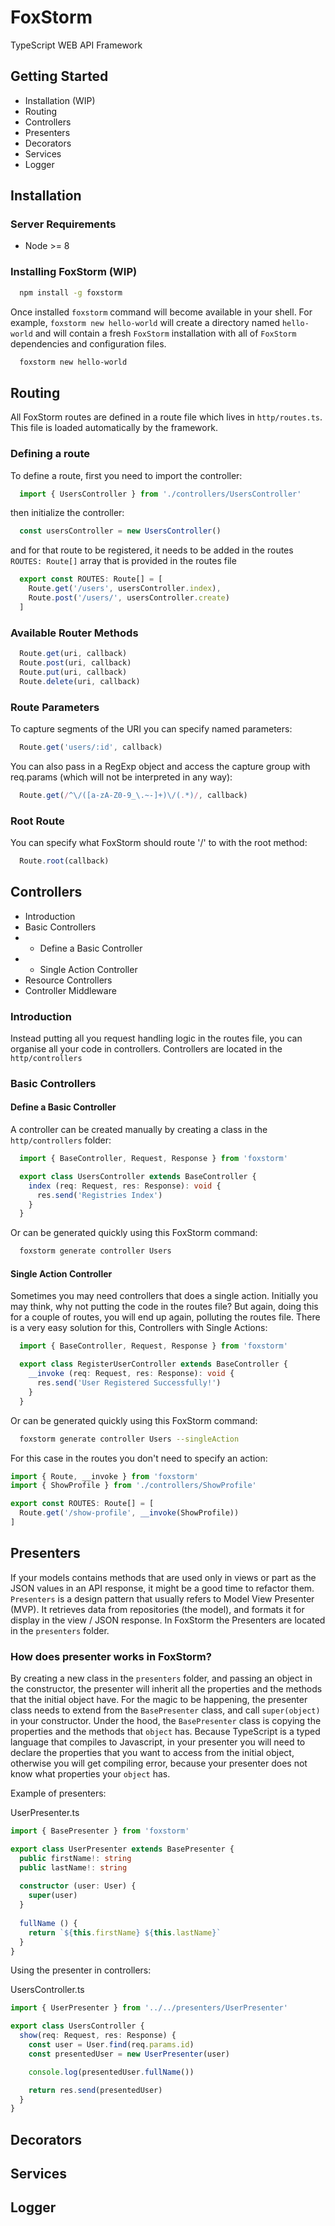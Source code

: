 # FoxStorm

TypeScript WEB API Framework

## Getting Started

* Installation (WIP)
* Routing
* Controllers
* Presenters
* Decorators
* Services
* Logger

## Installation

### Server Requirements

* Node >= 8

### Installing FoxStorm (WIP)

```bash
  npm install -g foxstorm
```

Once installed `foxstorm` command will become available in your shell. For example, `foxstorm new hello-world` will create a directory named `hello-world` and will contain a fresh `FoxStorm` installation with all of `FoxStorm` dependencies and configuration files.

```bash
  foxstorm new hello-world
```

## Routing

All FoxStorm routes are defined in a route file which lives in `http/routes.ts`. This file is loaded automatically by the framework.

### Defining a route

To define a route, first you need to import the controller:

```typescript
  import { UsersController } from './controllers/UsersController'
```

then initialize the controller:

```typescript
  const usersController = new UsersController()
```

and for that route to be registered, it needs to be added in the routes `ROUTES: Route[]` array that is provided in the routes file

```typescript
  export const ROUTES: Route[] = [
    Route.get('/users', usersController.index),
    Route.post('/users/', usersController.create)
  ]
```

### Available Router Methods

```typescript
  Route.get(uri, callback)
  Route.post(uri, callback)
  Route.put(uri, callback)
  Route.delete(uri, callback)
```

### Route Parameters

To capture segments of the URI you can specify named parameters:

```typescript
  Route.get('users/:id', callback)
```

You can also pass in a RegExp object and access the capture group with req.params (which will not be interpreted in any way):

```typescript
  Route.get(/^\/([a-zA-Z0-9_\.~-]+)\/(.*)/, callback)
```

### Root Route

You can specify what FoxStorm should route '/' to with the root method:

```typescript
  Route.root(callback)
```

## Controllers

* Introduction
* Basic Controllers
* * Define a Basic Controller
* * Single Action Controller
* Resource Controllers
* Controller Middleware

### Introduction

Instead putting all you request handling logic in the routes file, you can organise all your code in controllers. Controllers are located in the `http/controllers`

### Basic Controllers

#### Define a Basic Controller

A controller can be created manually by creating a class in the `http/controllers` folder:

```typescript
  import { BaseController, Request, Response } from 'foxstorm'

  export class UsersController extends BaseController {
    index (req: Request, res: Response): void {
      res.send('Registries Index')
    }
  }
```

Or can be generated quickly using this FoxStorm command:

```bash
  foxstorm generate controller Users
```

#### Single Action Controller

Sometimes you may need controllers that does a single action. Initially you may think, why not putting the code in the routes file?
But again, doing this for a couple of routes, you will end up again, polluting the routes file.
There is a very easy solution for this, Controllers with Single Actions:

```typescript
  import { BaseController, Request, Response } from 'foxstorm'

  export class RegisterUserController extends BaseController {
    __invoke (req: Request, res: Response): void {
      res.send('User Registered Successfully!')
    }
  }
```

Or can be generated quickly using this FoxStorm command:

```bash
  foxstorm generate controller Users --singleAction
```

For this case in the routes you don't need to specify an action:

```typescript
import { Route, __invoke } from 'foxstorm'
import { ShowProfile } from './controllers/ShowProfile'

export const ROUTES: Route[] = [
  Route.get('/show-profile', __invoke(ShowProfile))
]
```

## Presenters

If your models contains methods that are used only in views or part as the JSON values in an API response, it might be
a good time to refactor them. `Presenters` is a design pattern that usually refers to Model View Presenter (MVP).
It retrieves data from repositories (the model), and formats it for display in the view / JSON response.
In FoxStorm the Presenters are located in the `presenters` folder.

### How does presenter works in FoxStorm?

By creating a new class in the `presenters` folder, and passing an object in the
constructor, the presenter will inherit all the properties and the methods that the initial object have. For the magic
to be happening, the presenter class needs to extend from the `BasePresenter` class, and call `super(object)` in your
constructor. Under the hood, the `BasePresenter` class is copying the properties and the methods that `object` has.
Because TypeScript is a typed language that compiles to Javascript, in your presenter you will need to declare the
properties that you want to access from the initial object, otherwise you will get compiling error, because your
presenter does not know what properties your `object` has.

Example of presenters:

UserPresenter.ts
```typescript
import { BasePresenter } from 'foxstorm'

export class UserPresenter extends BasePresenter {
  public firstName!: string
  public lastName!: string
    
  constructor (user: User) {
    super(user)
  }
    
  fullName () {
    return `${this.firstName} ${this.lastName}`
  }
}
````

Using the presenter in controllers:

UsersController.ts
```typescript
import { UserPresenter } from '../../presenters/UserPresenter'

export class UsersController {
  show(req: Request, res: Response) {
    const user = User.find(req.params.id)
    const presentedUser = new UserPresenter(user)

    console.log(presentedUser.fullName())

    return res.send(presentedUser)
  }
}
````

## Decorators

## Services

## Logger